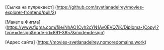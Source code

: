 [Сылка на пулреквест] (https://github.com/svetlanadelrey/movies-explorer-frontend/pull/2)

[Макет в Фигма] (https://www.figma.com/file/NhAO1Cvh2cYN1Av0EVQ7iK/Diploma-(Copy)?type=design&node-id=891-3857&mode=design)

[Адрес сайта] (https://movies-svetlanadelrey.nomoredomains.work)

